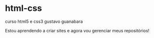# html-css
 curso html5 e css3 gustavo guanabara

Estou aprendendo a criar sites e agora vou gerenciar meus repositórios!
